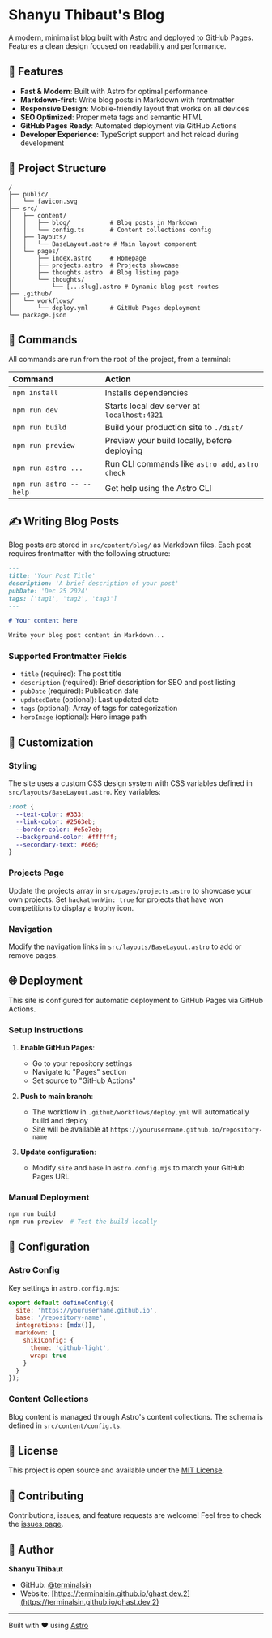 # Shanyu Thibaut's Blog

A modern, minimalist blog built with [Astro](https://astro.build/) and deployed to GitHub Pages. Features a clean design focused on readability and performance.

## 🚀 Features

- **Fast & Modern**: Built with Astro for optimal performance
- **Markdown-first**: Write blog posts in Markdown with frontmatter
- **Responsive Design**: Mobile-friendly layout that works on all devices
- **SEO Optimized**: Proper meta tags and semantic HTML
- **GitHub Pages Ready**: Automated deployment via GitHub Actions
- **Developer Experience**: TypeScript support and hot reload during development

## 📁 Project Structure

```
/
├── public/
│   └── favicon.svg
├── src/
│   ├── content/
│   │   ├── blog/           # Blog posts in Markdown
│   │   └── config.ts       # Content collections config
│   ├── layouts/
│   │   └── BaseLayout.astro # Main layout component
│   └── pages/
│       ├── index.astro     # Homepage
│       ├── projects.astro  # Projects showcase
│       ├── thoughts.astro  # Blog listing page
│       └── thoughts/
│           └── [...slug].astro # Dynamic blog post routes
├── .github/
│   └── workflows/
│       └── deploy.yml      # GitHub Pages deployment
└── package.json
```

## 🧞 Commands

All commands are run from the root of the project, from a terminal:

| Command                   | Action                                           |
| :------------------------ | :----------------------------------------------- |
| `npm install`             | Installs dependencies                            |
| `npm run dev`             | Starts local dev server at `localhost:4321`      |
| `npm run build`           | Build your production site to `./dist/`          |
| `npm run preview`         | Preview your build locally, before deploying     |
| `npm run astro ...`       | Run CLI commands like `astro add`, `astro check` |
| `npm run astro -- --help` | Get help using the Astro CLI                     |

## ✍️ Writing Blog Posts

Blog posts are stored in `src/content/blog/` as Markdown files. Each post requires frontmatter with the following structure:

```markdown
---
title: 'Your Post Title'
description: 'A brief description of your post'
pubDate: 'Dec 25 2024'
tags: ['tag1', 'tag2', 'tag3']
---

# Your content here

Write your blog post content in Markdown...
```

### Supported Frontmatter Fields

- `title` (required): The post title
- `description` (required): Brief description for SEO and post listing
- `pubDate` (required): Publication date
- `updatedDate` (optional): Last updated date
- `tags` (optional): Array of tags for categorization
- `heroImage` (optional): Hero image path

## 🎨 Customization

### Styling
The site uses a custom CSS design system with CSS variables defined in `src/layouts/BaseLayout.astro`. Key variables:

```css
:root {
  --text-color: #333;
  --link-color: #2563eb;
  --border-color: #e5e7eb;
  --background-color: #ffffff;
  --secondary-text: #666;
}
```

### Projects Page
Update the projects array in `src/pages/projects.astro` to showcase your own projects. Set `hackathonWin: true` for projects that have won competitions to display a trophy icon.

### Navigation
Modify the navigation links in `src/layouts/BaseLayout.astro` to add or remove pages.

## 🌐 Deployment

This site is configured for automatic deployment to GitHub Pages via GitHub Actions. 

### Setup Instructions

1. **Enable GitHub Pages**:
   - Go to your repository settings
   - Navigate to "Pages" section
   - Set source to "GitHub Actions"

2. **Push to main branch**:
   - The workflow in `.github/workflows/deploy.yml` will automatically build and deploy
   - Site will be available at `https://yourusername.github.io/repository-name`

3. **Update configuration**:
   - Modify `site` and `base` in `astro.config.mjs` to match your GitHub Pages URL

### Manual Deployment

```bash
npm run build
npm run preview  # Test the build locally
```

## 🔧 Configuration

### Astro Config
Key settings in `astro.config.mjs`:

```js
export default defineConfig({
  site: 'https://yourusername.github.io',
  base: '/repository-name',
  integrations: [mdx()],
  markdown: {
    shikiConfig: {
      theme: 'github-light',
      wrap: true
    }
  }
});
```

### Content Collections
Blog content is managed through Astro's content collections. The schema is defined in `src/content/config.ts`.

## 📄 License

This project is open source and available under the [MIT License](LICENSE).

## 🤝 Contributing

Contributions, issues, and feature requests are welcome! Feel free to check the [issues page](../../issues).

## 👤 Author

**Shanyu Thibaut**

- GitHub: [@terminalsin](https://github.com/terminalsin)
- Website: [https://terminalsin.github.io/ghast.dev.2](https://terminalsin.github.io/ghast.dev.2)

---

Built with ❤️ using [Astro](https://astro.build/)
